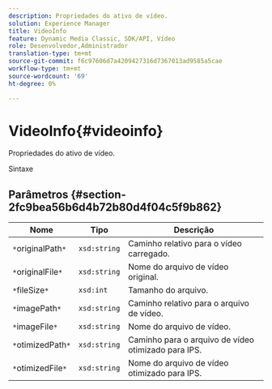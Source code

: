 ```yaml
---
description: Propriedades do ativo de vídeo.
solution: Experience Manager
title: VideoInfo
feature: Dynamic Media Classic, SDK/API, Vídeo
role: Desenvolvedor,Administrador
translation-type: tm+mt
source-git-commit: f6c97606d7a4209427316d7367013ad9585a5cae
workflow-type: tm+mt
source-wordcount: '69'
ht-degree: 0%

---
```



# VideoInfo{#videoinfo}

Propriedades do ativo de vídeo.

Sintaxe

## Parâmetros {#section-2fc9bea56b6d4b72b80d4f04c5f9b862}

| Nome | Tipo | Descrição |
|---|---|---|
| `*`originalPath`*` | `xsd:string` | Caminho relativo para o vídeo carregado. |
| `*`originalFile`*` | `xsd:string` | Nome do arquivo de vídeo original. |
| `*`fileSize`*` | `xsd:int` | Tamanho do arquivo. |
| `*`imagePath`*` | `xsd:string` | Caminho relativo para o arquivo de vídeo. |
| `*`imageFile`*` | `xsd:string` | Nome do arquivo de vídeo. |
| `*`otimizedPath`*` | `xsd:string` | Caminho para o arquivo de vídeo otimizado para IPS. |
| `*`otimizedFile`*` | `xsd:string` | Nome do arquivo de vídeo otimizado para IPS. |

